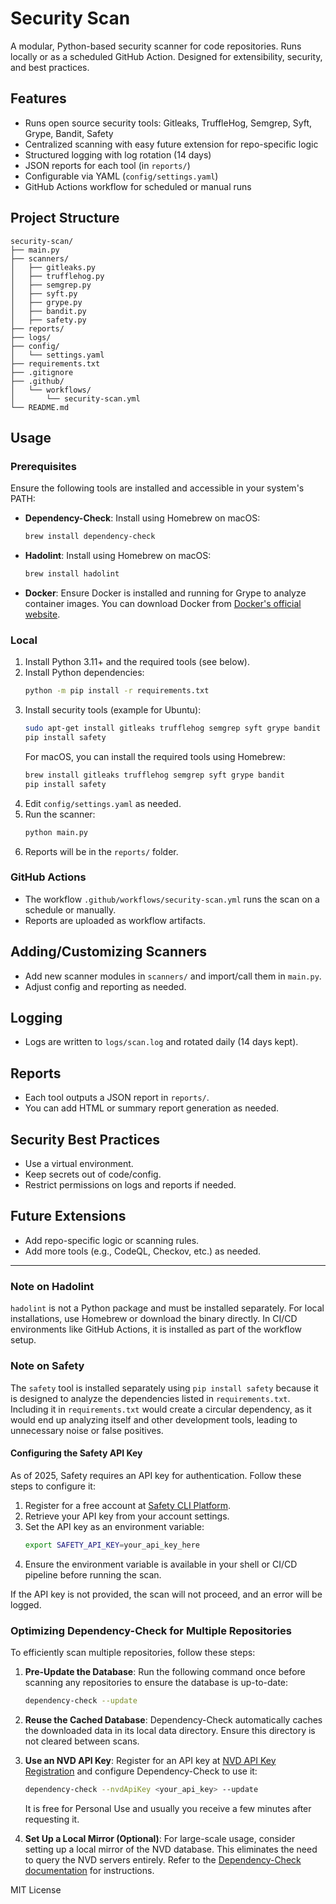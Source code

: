 # Security Scan

A modular, Python-based security scanner for code repositories. Runs locally or as a scheduled GitHub Action. Designed for extensibility, security, and best practices.

## Features
- Runs open source security tools: Gitleaks, TruffleHog, Semgrep, Syft, Grype, Bandit, Safety
- Centralized scanning with easy future extension for repo-specific logic
- Structured logging with log rotation (14 days)
- JSON reports for each tool (in `reports/`)
- Configurable via YAML (`config/settings.yaml`)
- GitHub Actions workflow for scheduled or manual runs

## Project Structure
```text
security-scan/
├── main.py
├── scanners/
│   ├── gitleaks.py
│   ├── trufflehog.py
│   ├── semgrep.py
│   ├── syft.py
│   ├── grype.py
│   ├── bandit.py
│   ├── safety.py
├── reports/
├── logs/
├── config/
│   └── settings.yaml
├── requirements.txt
├── .gitignore
├── .github/
│   └── workflows/
│       └── security-scan.yml
└── README.md
```

## Usage

### Prerequisites

Ensure the following tools are installed and accessible in your system's PATH:

- **Dependency-Check**: Install using Homebrew on macOS:
  ```bash
  brew install dependency-check
  ```

- **Hadolint**: Install using Homebrew on macOS:
  ```bash
  brew install hadolint
  ```

- **Docker**: Ensure Docker is installed and running for Grype to analyze container images. You can download Docker from [Docker's official website](https://www.docker.com/).

### Local
1. Install Python 3.11+ and the required tools (see below).
2. Install Python dependencies:
   ```bash
   python -m pip install -r requirements.txt
   ```
3. Install security tools (example for Ubuntu):
   ```bash
   sudo apt-get install gitleaks trufflehog semgrep syft grype bandit
   pip install safety
   ```
   For macOS, you can install the required tools using Homebrew:
   ```bash
   brew install gitleaks trufflehog semgrep syft grype bandit
   pip install safety
   ```
4. Edit `config/settings.yaml` as needed.
5. Run the scanner:
   ```bash
   python main.py
   ```
6. Reports will be in the `reports/` folder.

### GitHub Actions
- The workflow `.github/workflows/security-scan.yml` runs the scan on a schedule or manually.
- Reports are uploaded as workflow artifacts.

## Adding/Customizing Scanners
- Add new scanner modules in `scanners/` and import/call them in `main.py`.
- Adjust config and reporting as needed.

## Logging
- Logs are written to `logs/scan.log` and rotated daily (14 days kept).

## Reports
- Each tool outputs a JSON report in `reports/`.
- You can add HTML or summary report generation as needed.

## Security Best Practices
- Use a virtual environment.
- Keep secrets out of code/config.
- Restrict permissions on logs and reports if needed.

## Future Extensions
- Add repo-specific logic or scanning rules.
- Add more tools (e.g., CodeQL, Checkov, etc.) as needed.

---

### Note on Hadolint
`hadolint` is not a Python package and must be installed separately. For local installations, use Homebrew or download the binary directly. In CI/CD environments like GitHub Actions, it is installed as part of the workflow setup.

### Note on Safety
The `safety` tool is installed separately using `pip install safety` because it is designed to analyze the dependencies listed in `requirements.txt`. Including it in `requirements.txt` would create a circular dependency, as it would end up analyzing itself and other development tools, leading to unnecessary noise or false positives.

#### Configuring the Safety API Key
As of 2025, Safety requires an API key for authentication. Follow these steps to configure it:

1. Register for a free account at [Safety CLI Platform](https://platform.safetycli.com/).
2. Retrieve your API key from your account settings.
3. Set the API key as an environment variable:
   ```bash
   export SAFETY_API_KEY=your_api_key_here
   ```
4. Ensure the environment variable is available in your shell or CI/CD pipeline before running the scan.

If the API key is not provided, the scan will not proceed, and an error will be logged.

### Optimizing Dependency-Check for Multiple Repositories

To efficiently scan multiple repositories, follow these steps:

1. **Pre-Update the Database**:
   Run the following command once before scanning any repositories to ensure the database is up-to-date:
   ```bash
   dependency-check --update
   ```

2. **Reuse the Cached Database**:
   Dependency-Check automatically caches the downloaded data in its local data directory. Ensure this directory is not cleared between scans.

3. **Use an NVD API Key**:
   Register for an API key at [NVD API Key Registration](https://nvd.nist.gov/developers/request-an-api-key) and configure Dependency-Check to use it:
   ```bash
   dependency-check --nvdApiKey <your_api_key> --update
   ```

   It is free for Personal Use and usually you receive a few minutes after requesting it.

4. **Set Up a Local Mirror (Optional)**:
   For large-scale usage, consider setting up a local mirror of the NVD database. This eliminates the need to query the NVD servers entirely. Refer to the [Dependency-Check documentation](https://jeremylong.github.io/DependencyCheck/dependency-check-mirror.html) for instructions.

MIT License
